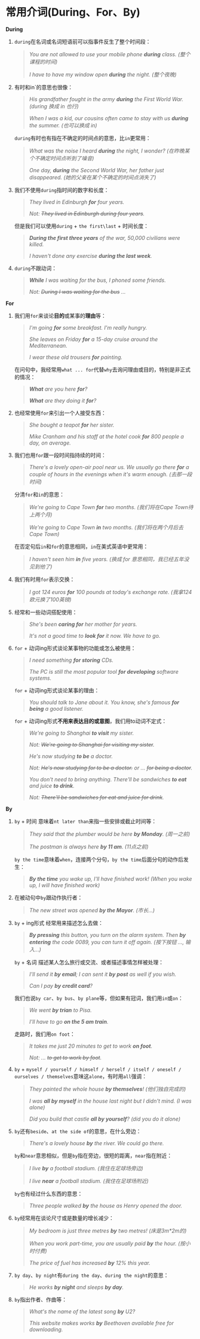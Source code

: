 # 常用介词(During、For、By)

**During**

1. `during`在名词或名词短语前可以指事件反生了整个时间段：

   > _You are not allowed to use your mobile phone **during** class. (整个课程的时间)_
   > 
   > _I have to have my window open **during** the night. (整个夜晚)_

2. 有时和in`的意思也很像：

   > _His grandfather fought in the army **during** the First World War. (during 换成 in 也行)_
   > 
   > _When I was a kid, our cousins often came to stay with us **during** the summer. (也可以换成 in)_

   `during`有时也有指在不确定的时间点的意思，比`in`更常用：

   > _What was the noise I heard **during** the night, I wonder? (在昨晚某个不确定时间点听到了噪音)_
   > 
   > _One day, **during** the Second World War, her father just disappeared. (她的父亲在某个不确定的时间点消失了)_

3. 我们不使用`during`指时间的数字和长度：

   > _They lived in Edinburgh **for** four years._
   > 
   > _Not: ~~They lived in Edinburgh during four years~~._

   但是我们可以使用`during` + `the first\last` + 时间长度：

   > _**During the first three years** of the war, 50,000 civilians were killed._
   > 
   > _I haven't done any exercise **during the last week**._

4. `during`不跟动词：

   > _**While** I was waiting for the bus, I phoned some friends._
   > 
   > _Not: ~~During I was waiting for the bus~~ ..._

**For**

1. 我们用`for`来谈论**目的**或某事的**理由**等：

   > _I'm going **for** some breakfast. I'm really hungry._
   > 
   > _She leaves on Friday **for** a 15-day cruise around the Mediterranean._
   > 
   > _I wear these old trousers **for** painting._

   在问句中，我经常用`what ... for`代替`why`去询问理由或目的，特别是非正式的情况：

   > _**What** are you here **for**?_
   > 
   > _**What** are they doing it **for**?_

2. 也经常使用`for`来引出一个人接受东西：

   > _She bought a teapot **for** her sister._
   > 
   > _Mike Cranham and his staff at the hotel cook **for** 800 people a day, on average._

3. 我们也用`for`跟一段时间指持续的时间：

   > _There's a lovely open-air pool near us. We usually go there **for** a couple of hours in the evenings when it's warm enough. (去那一段时间)_

   分清`for`和`in`的意思：

   > _We're going to Cape Town **for** two months. (我们将在Cape Town待上两个月)_
   > 
   > _We're going to Cape Town **in** two months. (我们将在两个月后去Cape Town)_

   在否定句后`in`和`for`的意思相同，`in`在美式英语中更常用：

   > _I haven't seen him **in** five years. (换成 for 意思相同，我已经五年没见到他了)_

4. 我们有时用`for`表示交换：

   > _I got 124 euros **for** 100 pounds at today's exchange rate. (我拿124欧元换了100英镑)_

5. 经常和一些动词搭配使用：

   > _She's been **caring for** her mother for years._
   > 
   > _It's not a good time to **look for** it now. We have to go._

6. `for` + 动词ing形式谈论某事物的功能或怎么被使用：

   > _I need something **for storing** CDs._
   > 
   > _The PC is still the most popular tool **for developing** software systems._

   `for` + 动词ing形式谈论某事的理由：

   > _You should talk to Jane about it. You know, she's famous **for being** a good listener._

   `for` + 动词ing形式**不用来表达目的或意图**，我们用to动词不定式：

   > _We're going to Shanghai **to visit** my sister._
   > 
   > _Not: ~~We're going to Shanghai for visiting my sister~~._
   > 
   > _He's now studying **to be** a doctor._
   > 
   > _Not: ~~He's now studying for to be a doctor.~~ or ... ~~for being a doctor~~._
   > 
   > _You don't need to bring anything. There'll be sandwiches **to eat** and juice **to drink**._
   > 
   > _Not: ~~There'll be sandwiches for eat and juice for drink~~._

**By**

1. `by` + 时间 意味着`nt later than`来指一些安排或截止时间等：

   > _They said that the plumber would be here **by Monday**. (周一之前)_
   > 
   > _The postman is always here **by 11 am**. (11点之前)_

   `by the time`意味着`when`，连接两个分句，`by the time`后面分句的动作后发生：

   > _**By the time** you wake up, I'll have finished work! (When you wake up, I will have finished work)_

2. 在被动句中`by`跟动作执行者：

   > _The new street was opened **by the Mayor**. (市长...)_

3. `by` + ing形式 经常用来描述怎么去做：

   > _**By pressing** this button, you turn on the alarm system. Then **by entering** the code 0089, you can turn it off again. (按下按钮 ..., 输入...)_

   `by` + 名词 描述某人怎么旅行或交流、或者描述事情怎样被处理：

   > _I'll send it **by email**; I can sent it **by post** as well if you wish._
   > 
   > _Can I pay **by credit card**?_

   我们也说`by car`、`by bus`、`by plane`等，但如果有冠词，我们用`in`或`on`：

   > _We went **by trian** to  Pisa._
   > 
   > _I'll have to go **on the 5 am train**._

   走路时，我们用`on foot`：

   > _It takes me just 20 minutes to get to work **on foot**._
   > 
   > _Not: ... ~~to get to work by foot~~._

4. `by` + `myself / yourself / himself / herself / itself / oneself / ourselves / themselves`意味这`alone`，有时用`all`强调：

   > _They painted the whole house **by themselves**! (他们独自完成的)_
   > 
   > _I was **all by myself** in the house last night but I didn't mind. (I was alone)_
   > 
   > _Did you build that castle **all by yourself**? (did you do it alone)_

5. `by`还有`beside`、`at the side of`的意思，在什么旁边：

   > _There's a lovely house **by** the river. We could go there._

   `by`和`near`意思相似，但是`by`指在旁边，很短的距离，`near`指在附近：

   > _I live **by** a football stadium. (我住在足球场旁边)_
   > 
   > _I live **near** a football stadium. (我住在足球场附近)_

   `by`也有经过什么东西的意思：

   > _Three people walked **by** the house as Henry opened the door._

6. `by`经常用在谈论尺寸或是数量的增长减少：

   > _My bedroom is just three metres **by** two metres! (床是3m*2m的)_
   > 
   > _When you work part-time, you are usually paid **by** the hour. (按小时付费)_
   > 
   > _The price of fuel has increased **by** 12% this year._

7. `by day`、`by night`有`during the day`、`during the night`的意思：

   > _He works **by night** and sleeps **by day**._

8. `by`指出作者、作曲等：

   > _What's the name of the latest song **by** U2?_
   > 
   > _This website makes works **by** Beethoven available free for downloading._
